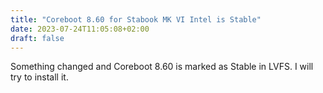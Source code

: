 ```yaml
---
title: "Coreboot 8.60 for Stabook MK VI Intel is Stable"
date: 2023-07-24T11:05:08+02:00
draft: false
---
```


Something changed and Coreboot 8.60 is marked as Stable in LVFS. I will try to install it. 
